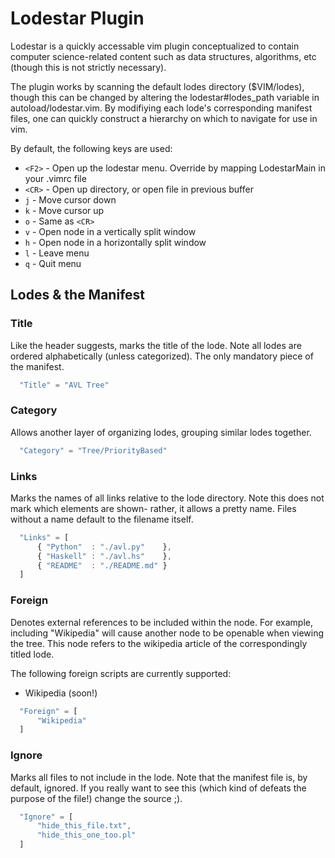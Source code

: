 Lodestar Plugin
===============

Lodestar is a quickly accessable vim plugin conceptualized to contain computer science-related
content such as data structures, algorithms, etc (though this is not strictly necessary). 

The plugin works by scanning the default lodes directory ($VIM/lodes), though this can be changed
by altering the lodestar#lodes_path variable in autoload/lodestar.vim. By modifiying each lode's
corresponding manifest files, one can quickly construct a hierarchy on which to navigate for use
in vim.

By default, the following keys are used:
* `<F2>` - Open up the lodestar menu. Override by mapping <Plug>LodestarMain in your .vimrc file
* `<CR>` - Open up directory, or open file in previous buffer
* `j`    - Move cursor down
* `k`    - Move cursor up
* `o`    - Same as `<CR>`
* `v`    - Open node in a vertically split window
* `h`    - Open node in a horizontally split window
* `l`    - Leave menu
* `q`    - Quit menu

Lodes & the Manifest
--------------------

### Title

Like the header suggests, marks the title of the lode. Note all lodes are ordered
alphabetically (unless categorized). The only mandatory piece of the manifest.

```javascript
  "Title" = "AVL Tree"
```

### Category

Allows another layer of organizing lodes, grouping similar lodes together.

```javascript
  "Category" = "Tree/PriorityBased"
```

### Links

Marks the names of all links relative to the lode directory. Note this does not
mark which elements are shown- rather, it allows a pretty name. Files without
a name default to the filename itself.

```javascript
  "Links" = [
      { "Python"  : "./avl.py"    },
      { "Haskell" : "./avl.hs"    },
      { "README"  : "./README.md" }
  ]
```

### Foreign

Denotes external references to be included within the node. For example, including
"Wikipedia" will cause another node to be openable when viewing the tree. This node
refers to the wikipedia article of the correspondingly titled lode.

The following foreign scripts are currently supported:
* Wikipedia (soon!)

```javascript
  "Foreign" = [
      "Wikipedia" 
  ]
```

### Ignore

Marks all files to not include in the lode. Note that the manifest file is,
by default, ignored. If you really want to see this (which kind of defeats the
purpose of the file!) change the source ;).

```javascript
  "Ignore" = [
      "hide_this_file.txt",
      "hide_this_one_too.pl"
  ]
```
